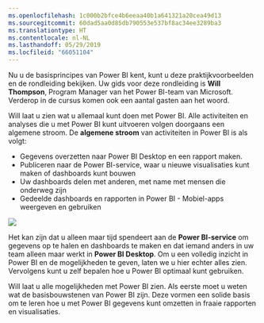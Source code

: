 ```yaml
---
ms.openlocfilehash: 1c000b2bfce4b6eeaa40b1a641321a20cea49d13
ms.sourcegitcommit: 60dad5aa0d85db790553e537bf8ac34ee3289ba3
ms.translationtype: HT
ms.contentlocale: nl-NL
ms.lasthandoff: 05/29/2019
ms.locfileid: "66051104"
---
```

Nu u de basisprincipes van Power BI kent, kunt u deze praktijkvoorbeelden en de rondleiding bekijken. Uw gids voor deze rondleiding is **Will Thompson**, Program Manager van het Power BI-team van Microsoft. Verderop in de cursus komen ook een aantal gasten aan het woord.

Will laat u zien wat u allemaal kunt doen met Power BI. Alle activiteiten en analyses die u met Power BI kunt uitvoeren volgen doorgaans een algemene stroom. De **algemene stroom** van activiteiten in Power BI is als volgt:

* Gegevens overzetten naar Power BI Desktop en een rapport maken.
* Publiceren naar de Power BI-service, waar u nieuwe visualisaties kunt maken of dashboards kunt bouwen
* Uw dashboards delen met anderen, met name met mensen die onderweg zijn
* Gedeelde dashboards en rapporten in Power BI - Mobiel-apps weergeven en gebruiken

![](media/0-1-intro-using-power-bi/c0a1_1.png)

Het kan zijn dat u alleen maar tijd spendeert aan de **Power BI-service** om gegevens op te halen en dashboards te maken en dat iemand anders in uw team alleen maar werkt in **Power BI Desktop**. Om u een volledig inzicht in Power BI en de mogelijkheden te geven, laten we u hier echter alles zien. Vervolgens kunt u zelf bepalen hoe u Power BI optimaal kunt gebruiken.

Will laat u alle mogelijkheden met Power BI zien. Als eerste moet u weten wat de basisbouwstenen van Power BI zijn. Deze vormen een solide basis om te leren hoe u met Power BI gegevens kunt omzetten in fraaie rapporten en visualisaties.

